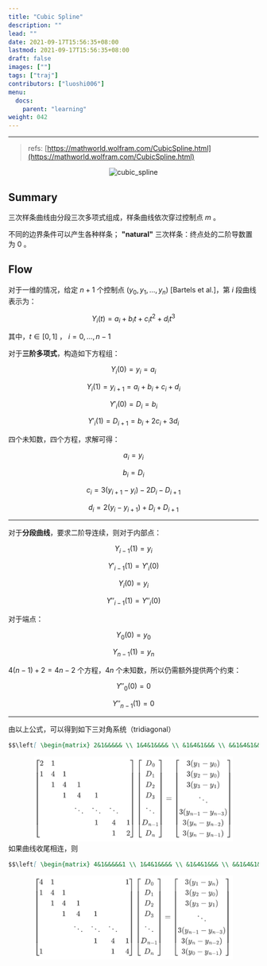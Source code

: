 ```yaml
---
title: "Cubic Spline"
description: ""
lead: ""
date: 2021-09-17T15:56:35+08:00
lastmod: 2021-09-17T15:56:35+08:00
draft: false
images: [""]
tags: ["traj"]
contributors: ["luoshi006"]
menu:
  docs:
    parent: "learning"
weight: 042
---
```

---

> refs: [https://mathworld.wolfram.com/CubicSpline.html](https://mathworld.wolfram.com/CubicSpline.html)

<div align="center">
<img src="https://mathworld.wolfram.com/images/eps-gif/CubicSpline_700.gif" title="image" alt="cubic_spline" width="300"/>
</div>

## Summary

三次样条曲线由分段三次多项式组成，样条曲线依次穿过控制点 $m$ 。

不同的边界条件可以产生各种样条； **"natural"** 三次样条：终点处的二阶导数置为 $0$ 。

## Flow

对于一维的情况，给定 $n+1$ 个控制点 $(y_0, y_1, ... , y_n)$ [Bartels et al.]，第 $i$ 段曲线表示为：

$$ Y_i(t) = a_i + b_i t + c_i t^2 + d_i t^3$$

其中，$t \in [0,1]$ ， $i=0, ..., n-1$

对于**三阶多项式**，构造如下方程组：

$$Y_i(0) = y_i = a_i$$

$$Y_i(1) = y_{i+1} = a_i+b_i+c_i+d_i$$

$$Y'_i(0) = D_i = b_i$$

$$Y'_i(1) = D_{i+1}=b_i+2 c_i +3 d_i$$

四个未知数，四个方程，求解可得：

$$a_i = y_i$$

$$b_i=D_i$$

$$c_i = 3(y_{i+1}-y_i)-2D_i-D_{i+1}$$

$$d_i = 2(y_i-y_{i+1})+D_i+D_{i+1}$$

---

对于**分段曲线**，要求二阶导连续，则对于内部点：

$$Y_{i-1}(1)= y_i$$

$$Y'_{i-1}(1)=Y'_i(0)$$

$$Y_i(0) = y_i$$

$$Y''_{i-1}(1) = Y''_i(0)$$

对于端点：

$$Y_0(0) = y_0$$

$$Y_{n-1}(1)=y_n$$

$4(n-1)+2=4n-2$ 个方程，$4n$ 个未知数，所以仍需额外提供两个约束：

$$Y''_0(0) = 0$$

$$Y''_{n-1}(1) = 0$$

---

由以上公式，可以得到如下三对角系统（tridiagonal）

```md
$$\left[ \begin{matrix} 2&1&&&&& \\ 1&4&1&&&& \\ &1&4&1&&& \\ &&1&4&1&& \\ &&& \ddots & \ddots & \ddots & \\ &&&&1&4&1 \\&&&&&1&2 \end{matrix}  \right] \left[\begin{matrix} D_0\\D_1\\D_2\\D_3\\ \ddots \\D_{n-1} \\ D_n \end{matrix}\right] = \left[\begin{matrix} 3(y_1-y_0)\\3(y_2-y_0)\\3(y_3-y_1)\\ \ddots \\ 3(y_{n-1}-y_{n-3})\\3(y_n-y_{n-2}) \\ 3(y_n-y_{n-1})\end{matrix}\right]$$
```

<div align="center">
<img src="/docs/learning/spline/images/2021-09-17_19-52.png" title="image" alt="formulate" width="400"/>
</div>
如果曲线收尾相连，则

```md
$$\left[ \begin{matrix} 4&1&&&&&1 \\ 1&4&1&&&& \\ &1&4&1&&& \\ &&1&4&1&& \\ &&& \ddots & \ddots & \ddots & \\ &&&&1&4&1 \\1&&&&&1&4 \end{matrix}  \right] \left[\begin{matrix} D_0\\D_1\\D_2\\D_3\\ \ddots \\D_{n-1} \\ D_n \end{matrix}\right] = \left[\begin{matrix} 3(y_1-y_n)\\3(y_2-y_0)\\3(y_3-y_1)\\ \ddots \\ 3(y_{n-1}-y_{n-3})\\3(y_n-y_{n-2}) \\ 3(y_0-y_{n-1})\end{matrix}\right]$$
```

<div align="center">
<img src="/docs/learning/spline/images/2021-09-17_19-58.png" title="image" alt="formulate" width="400"/>
</div>